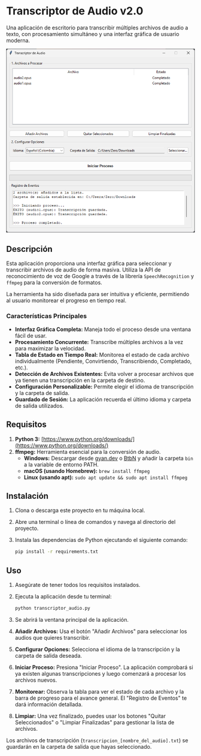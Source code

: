 # Transcriptor de Audio v2.0

Una aplicación de escritorio para transcribir múltiples archivos de audio a texto, con procesamiento simultáneo y una interfaz gráfica de usuario moderna.

![Captura de pantalla de la aplicación](audio_transcriptor.png)

## Descripción

Esta aplicación proporciona una interfaz gráfica para seleccionar y transcribir archivos de audio de forma masiva. Utiliza la API de reconocimiento de voz de Google a través de la librería `SpeechRecognition` y `ffmpeg` para la conversión de formatos.

La herramienta ha sido diseñada para ser intuitiva y eficiente, permitiendo al usuario monitorear el progreso en tiempo real.

### Características Principales

- **Interfaz Gráfica Completa:** Maneja todo el proceso desde una ventana fácil de usar.
- **Procesamiento Concurrente:** Transcribe múltiples archivos a la vez para maximizar la velocidad.
- **Tabla de Estado en Tiempo Real:** Monitorea el estado de cada archivo individualmente (Pendiente, Convirtiendo, Transcribiendo, Completado, etc.).
- **Detección de Archivos Existentes:** Evita volver a procesar archivos que ya tienen una transcripción en la carpeta de destino.
- **Configuración Personalizable:** Permite elegir el idioma de transcripción y la carpeta de salida.
- **Guardado de Sesión:** La aplicación recuerda el último idioma y carpeta de salida utilizados.

## Requisitos

1.  **Python 3:** [https://www.python.org/downloads/](https://www.python.org/downloads/)
2.  **ffmpeg:** Herramienta esencial para la conversión de audio.
    *   **Windows:** Descargar desde [gyan.dev](https://www.gyan.dev/ffmpeg/builds/) o [BtbN](https://github.com/BtbN/FFmpeg-Builds/releases) y añadir la carpeta `bin` a la variable de entorno PATH.
    *   **macOS (usando Homebrew):** `brew install ffmpeg`
    *   **Linux (usando apt):** `sudo apt update && sudo apt install ffmpeg`

## Instalación

1.  Clona o descarga este proyecto en tu máquina local.
2.  Abre una terminal o línea de comandos y navega al directorio del proyecto.
3.  Instala las dependencias de Python ejecutando el siguiente comando:

    ```bash
    pip install -r requirements.txt
    ```

## Uso

1.  Asegúrate de tener todos los requisitos instalados.
2.  Ejecuta la aplicación desde tu terminal:

    ```bash
    python transcriptor_audio.py
    ```

3.  Se abrirá la ventana principal de la aplicación.
4.  **Añadir Archivos:** Usa el botón "Añadir Archivos" para seleccionar los audios que quieres transcribir.
5.  **Configurar Opciones:** Selecciona el idioma de la transcripción y la carpeta de salida deseada.
6.  **Iniciar Proceso:** Presiona "Iniciar Proceso". La aplicación comprobará si ya existen algunas transcripciones y luego comenzará a procesar los archivos nuevos.
7.  **Monitorear:** Observa la tabla para ver el estado de cada archivo y la barra de progreso para el avance general. El "Registro de Eventos" te dará información detallada.
8.  **Limpiar:** Una vez finalizado, puedes usar los botones "Quitar Seleccionados" o "Limpiar Finalizadas" para gestionar la lista de archivos.

Los archivos de transcripción (`transcripcion_[nombre_del_audio].txt`) se guardarán en la carpeta de salida que hayas seleccionado.